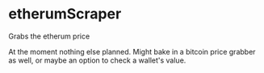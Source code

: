 # etherumScraper
Grabs the etherum price

At the moment nothing else planned. Might bake in a bitcoin price grabber as well, or maybe an option to check a wallet's value.
